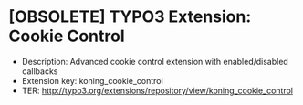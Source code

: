 # [OBSOLETE] TYPO3 Extension: Cookie Control
  * Description: Advanced cookie control extension with enabled/disabled callbacks
  * Extension key: koning_cookie_control
  * TER: http://typo3.org/extensions/repository/view/koning_cookie_control
